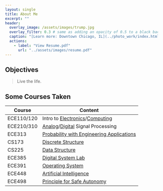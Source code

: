 ```yaml
---
layout: single
title: About Me
excerpt: ""
header:
  overlay_image: /assets/images/trump.jpg
  overlay_filter: 0.3 # same as adding an opacity of 0.5 to a black background
  caption: "[Learn more: Downtown Chicago, IL](../photo_work/index.html)"
  actions:
    - label: "View Resume.pdf"
      url: "../assets/images/resume.pdf"
---
```


<head>
    <meta charset="utf-8">
    <style>
        .button1 {
            -webkit-transition-duration: 0.5s;
            transition-duration: 0.5s;
            padding: 8px 16px;
            text-align: center;
            background-color: rgba(150,150,150,0.3);
            color: black;
            border: 0px solid #4CAF50;
            border-radius:5px;
        }
        .button1:hover {
            background-color: rgba(255,255,255,0.5);
            color: white;
        }
    </style>
</head>

<!-- <button class="button1"> <a  href="#top_of_resume"> Resume </a> </button>
<button class="button1"> [PDF Version](../assets/images/resume.pdf) </button>

<div id="top_of_resume"> </div> -->

## Objectives
> Live the life.

## Some Courses Taken

| Course  | Content |
| ------------- | ------------- |
| ECE110/120 | Intro to [Electronics](https://ece.illinois.edu/academics/courses/profile/ECE110)/[Computing](https://ece.illinois.edu/academics/courses/profile/ECE120)  |
| ECE210/310 | [Analog](https://ece.illinois.edu/academics/courses/profile/ECE210)/[Digital](https://ece.illinois.edu/academics/courses/profile/ECE310) Signal Processing |
| ECE313 | [Probability with Engineering Applications](https://ece.illinois.edu/academics/courses/profile/ECE313) |
| CS173 | [Discrete Structure](https://cs.illinois.edu/courses/profile/CS173) |
| CS225 | [Data Structure](https://cs.illinois.edu/courses/profile/CS225) |
| ECE385 | [Digital System Lab](https://ece.illinois.edu/academics/courses/profile/ECE385) |
| ECE391 | [Operating System](https://ece.illinois.edu/academics/courses/profile/ECE391) |
| ECE448 | [Artificial Intelligence](https://ece.illinois.edu/academics/courses/profile/ECE448) |
| ECE498 | [Principle for Safe Autonomy](https://publish.illinois.edu/safe-autonomy/) |





<!--
---
#### Education

---

**University of Illinois at Urbana-Champaign** - *Aug 2017 - May 2021*
<br>*- Champaign, IL*
<br>Bachelor of Science in *Computer Engineering*	- GPA: 3.76 / 4.00


* Relevant Courseworks: Data Structure, Digital System Lab, Computer System & Programming, Probability with Engineering Application, Analog/Digital Signal Processing...

---
#### Experience

---

**Malu Innovation**																													- **Shanghai, China**

*Software Engieering Intern, R&D Department*																	- *June 2019 - July 2019*

* Extracting and processing data from warehouse database, optimizing warehouse storage location.
* Extracting and transforming laser scan data from Lidar into usable data.
* Assisting R&D department, communicating between colleagues.

**Prevail Optoelectronics Equipment Co.,LTD**													        	- **Hangzhou, China**

*Maintenance Assistant*																							   	 -  *July 2018 - August 2018*

* Inspect damaged outdoor trunk amplifier (used for TV signal transmission), replace out malfunctioning or burned chips, transistors and fuses.
* Using multimeter and frequency analyzer to examine the circuit board and signal functionality.
* Assisting maintenance team, recording repair histories.

---
#### Project

---


<button class="button1">
**[Stickman Badminton](https://github.com/bznick98/ECE385/tree/master/Final_Project)**
</button>
**Video Game based on FPGA programming** -
**Champaign, IL**

* Implementing the game in hardware, supporting multiplayer using two keyboards(USB & PS/2).
* Implementing game graphics in frame buffer, connecting with VGA monitor.
* Complex game logic and state machine.


<button class="button1">
**[Car-Industry Database File Reader](https://github.com/CrysisDeu/malu_intern/tree/master/EXCEL_PROJECT_NEW)**
</button>																				- **Shanghai, China**

* Utilize file I/O, data structure and STL in C++ to process data information from car-industry data file.
* Organize information(such as auto parts and daily operation information) in hash-maps, search data in short time.

---
#### Activities

---

**Champaign Photography Association**																	- *September 2017 - Present*

* Organized a photography exhibition at a local coffee shop.
* Worked as an authorized agent in the association, make room reservations for activities.
* Developed a [time-lapse video](https://www.youtube.com/watch?v=D7_J1bN1dOU) with other members in the organization.

---
#### Skills

---

* C++, C, SystemVerilog, LC-3, MATLAB, Ubuntu, jekyll, Markdown, Arduino, Adobe Lightroom, Final Cut Pro, <button class="button1">[Photography](photo_work.html)</button> -->
